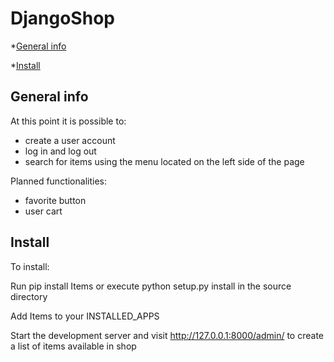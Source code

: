 # DjangoShop 

*[General info](#general-info)

*[Install](#install)

## General info

At this point it is possible to:
- create a user account
- log in and log out
- search for items using the menu located on the left side of the page

Planned functionalities:
- favorite button
- user cart

## Install
To install:

Run pip install Items or execute python setup.py install in the source directory

Add Items to your INSTALLED_APPS

Start the development server and visit http://127.0.0.1:8000/admin/
to create a list of items available in shop
